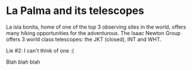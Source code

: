 La Palma and its telescopes
===========================

La isla bonita, home of one of the top 3 observing sites in the world, offers many hiking opportunities for the adventurous.
The Isaac Newton Group offers 3 world class telescopes: the JKT (closed), INT and WHT.

Lie #2: I can't think of one :(


Blah blah blah

